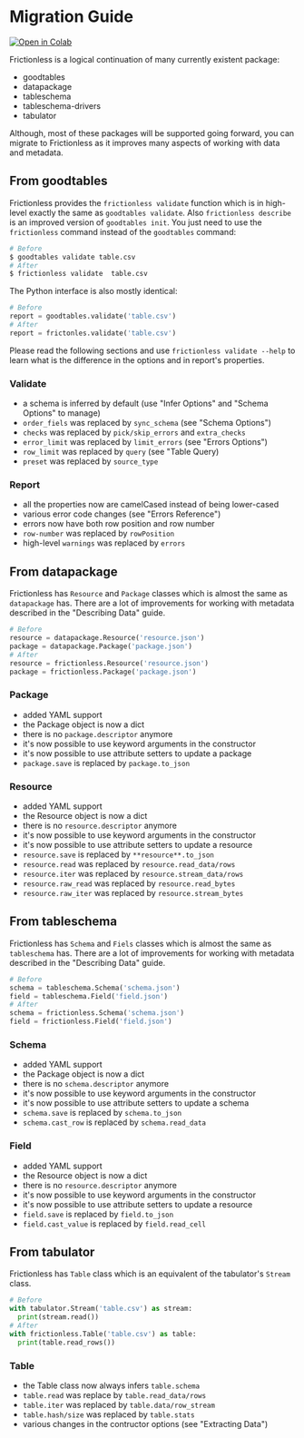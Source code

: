 # Migration Guide

[![Open in Colab](https://colab.research.google.com/assets/colab-badge.svg)](https://colab.research.google.com/drive/1eWGtfAgD4mkvyT2BcqU3Y68Yg25ZrlU-)



Frictionless is a logical continuation of many currently existent package:
- goodtables
- datapackage
- tableschema
- tableschema-drivers
- tabulator

Although, most of these packages will be supported going forward, you can migrate to Frictionless as it improves many aspects of working with data and metadata.

## From goodtables

Frictionless provides the `frictionless validate` function which is in high-level exactly the same as `goodtables validate`. Also `frictionless describe` is an improved version of `goodtables init`. You just need to use the `frictionless` command instead of the `goodtables` command:

```bash
# Before
$ goodtables validate table.csv
# After
$ frictionless validate  table.csv
```

The Python interface is also mostly identical:

```python
# Before
report = goodtables.validate('table.csv')
# After
report = frictonles.validate('table.csv')
```


Please read the following sections and use `frictionless validate --help` to learn what is the difference in the options and in report's properties.

### Validate

- a schema is inferred by default (use "Infer Options" and "Schema Options" to manage)
- `order_fiels` was replaced by `sync_schema` (see "Schema Options")
- `checks` was replaced by `pick/skip_errors` and `extra_checks`
- `error_limit` was replaced by `limit_errors` (see "Errors Options")
- `row_limit` was replaced by `query` (see "Table Query)
- `preset` was replaced by `source_type`


### Report

- all the properties now are camelCased instead of being lower-cased
- various error code changes (see "Errors Reference")
- errors now have both row position and row number
- `row-number` was replaced by `rowPosition`
- high-level `warnings` was replaced by `errors`

## From datapackage

Frictionless has `Resource` and `Package` classes which is almost the same as `datapackage` has. There are a lot of improvements for working with metadata described in the "Describing Data" guide.

```python
# Before
resource = datapackage.Resource('resource.json')
package = datapackage.Package('package.json')
# After
resource = frictionless.Resource('resource.json')
package = frictionless.Package('package.json')
```

### Package

- added YAML support
- the Package object is now a dict
- there is no `package.descriptor` anymore
- it's now possible to use keyword arguments in the constructor
- it's now possible to use attribute setters to update a package
- `package.save` is replaced by `package.to_json`

### Resource

- added YAML support
- the Resource object is now a dict
- there is no `resource.descriptor` anymore
- it's now possible to use keyword arguments in the constructor
- it's now possible to use attribute setters to update a resource
- `resource.save` is replaced by `**resource**.to_json`
- `resource.read` was replaced by `resource.read_data/rows`
- `resource.iter` was replaced by `resource.stream_data/rows`
- `resource.raw_read` was replaced by `resource.read_bytes`
- `resource.raw_iter` was replaced by `resource.stream_bytes`

## From tableschema

Frictionless has `Schema` and `Fiels` classes which is almost the same as `tableschema` has. There are a lot of improvements for working with metadata described in the "Describing Data" guide.

```python
# Before
schema = tableschema.Schema('schema.json')
field = tableschema.Field('field.json')
# After
schema = frictionless.Schema('schema.json')
field = frictionless.Field('field.json')
```

### Schema

- added YAML support
- the Package object is now a dict
- there is no `schema.descriptor` anymore
- it's now possible to use keyword arguments in the constructor
- it's now possible to use attribute setters to update a schema
- `schema.save` is replaced by `schema.to_json`
- `schema.cast_row` is replaced by `schema.read_data`

### Field

- added YAML support
- the Resource object is now a dict
- there is no `resource.descriptor` anymore
- it's now possible to use keyword arguments in the constructor
- it's now possible to use attribute setters to update a resource
- `field.save` is replaced by `field.to_json`
- `field.cast_value` is replaced by `field.read_cell`

## From tabulator


Frictionless has `Table` class which is an equivalent of the tabulator's `Stream` class.

```python
# Before
with tabulator.Stream('table.csv') as stream:
  print(stream.read())
# After
with frictionless.Table('table.csv') as table:
  print(table.read_rows())
```


### Table

- the Table class now always infers `table.schema`
- `table.read` was replace by `table.read_data/rows`
- `table.iter` was replaced by `table.data/row_stream`
- `table.hash/size` was replaced by `table.stats`
- various changes in the contructor options (see "Extracting Data")